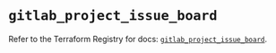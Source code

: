 # `gitlab_project_issue_board`

Refer to the Terraform Registry for docs: [`gitlab_project_issue_board`](https://registry.terraform.io/providers/gitlabhq/gitlab/16.11.0/docs/resources/project_issue_board).
